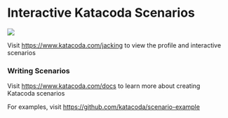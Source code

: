 # Interactive Katacoda Scenarios

[![](http://shields.katacoda.com/katacoda/jacking/count.svg)](https://www.katacoda.com/jacking "Get your profile on Katacoda.com")

Visit https://www.katacoda.com/jacking to view the profile and interactive scenarios

### Writing Scenarios
Visit https://www.katacoda.com/docs to learn more about creating Katacoda scenarios

For examples, visit https://github.com/katacoda/scenario-example
